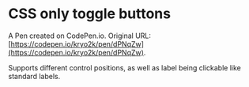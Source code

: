 # CSS only toggle buttons

A Pen created on CodePen.io. Original URL: [https://codepen.io/kryo2k/pen/dPNqZw](https://codepen.io/kryo2k/pen/dPNqZw).

Supports different control positions, as well as label being clickable like standard labels.